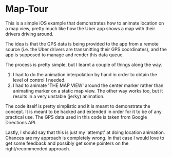 Map-Tour
========

This is a simple iOS example that demonstrates how to animate location on a map view, pretty much like how the Uber app shows a map with their drivers driving around.

The idea is that the GPS data is being provided to the app from a remote source (i.e. the Uber drivers are transmitting their GPS coordinates), and the app is supposed to manage and render this data queue.

The process is pretty simple, but I learnt a couple of things along the way.

1) I had to do the animation interpolation by hand in order to obtain the level of control I needed.
2) I had to animate 'THE MAP VIEW' around the center marker rather than animating marker on a static map view. The other way works too, but it results in a very unstable (jerky) animation.

The code itself is pretty simplistic and it is meant to demonstrate the concept. It is meant to be hacked and extended in order for it to be of any practical use. The GPS data used in this code is taken from Google Directions API.

Lastly, I should say that this is just my 'attempt' at doing location animation. Chances are my approach is completely wrong. In that case I would love to get some feedback and possibly get some pointers on the right/recommended approach.
